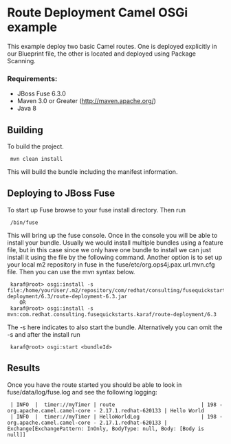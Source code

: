 Route Deployment Camel OSGi example
====================================
This example deploy two basic Camel routes. One is deployed explicitly in our Blueprint file, the other is located and deployed using Package Scanning.

### Requirements:
 * JBoss Fuse 6.3.0
 * Maven 3.0 or Greater (http://maven.apache.org/)
 * Java 8

Building
-----------------------
To build the project.

     mvn clean install

This will build the bundle including the manifest information.

Deploying to JBoss Fuse
-----------------------

To start up Fuse browse to your fuse install directory. Then run

     /bin/fuse

This will bring up the fuse console. Once in the console you will be able to install your bundle. Usually we would install multiple bundles using a feature file, but in this case since we only have one bundle to install we can just install it using the file by the following command. Another option is to set up your local m2 repository in fuse in the fuse/etc/org.ops4j.pax.url.mvn.cfg file. Then you can use the mvn syntax below.

     karaf@root> osgi:install -s file:/home/yourUser/.m2/repository/com/redhat/consulting/fusequickstarts/karaf/route-deployment/6.3/route-deployment-6.3.jar
        OR
     karaf@root> osgi:install -s mvn:com.redhat.consulting.fusequickstarts.karaf/route-deployment/6.3

 The -s here indicates to also start the bundle.  Alternatively you can omit the -s and after the install run

     karaf@root> osgi:start <bundleId>

Results
-----------------------
Once you have the route started you should be able to look in fuse/data/log/fuse.log and see the following logging:

     | INFO  |  timer://myTimer | route                            | 198 - org.apache.camel.camel-core - 2.17.1.redhat-620133 | Hello World
     | INFO  |  timer://myTimer | HelloWorldLog                    | 198 - org.apache.camel.camel-core - 2.17.1.redhat-620133 | Exchange[ExchangePattern: InOnly, BodyType: null, Body: [Body is null]]
